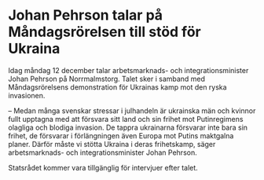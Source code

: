 # Johan Pehrson talar på Måndagsrörelsen till stöd för Ukraina

Idag måndag 12 december talar arbetsmarknads- och integrationsminister Johan Pehrson på Norrmalmstorg. Talet sker i samband med Måndagsrörelsens demonstration för Ukrainas kamp mot den ryska invasionen.

– Medan många svenskar stressar i julhandeln är ukrainska män och kvinnor fullt upptagna med att försvara sitt land och sin frihet mot Putinregimens olagliga och blodiga invasion. De tappra ukrainarna försvarar inte bara sin frihet, de försvarar i förlängningen även Europa mot Putins maktgalna planer. Därför måste vi stötta Ukraina i deras frihetskamp, säger arbetsmarknads- och integrationsminister Johan Pehrson.

Statsrådet kommer vara tillgänglig för intervjuer efter talet.
